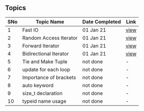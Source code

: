 ## Topics

SNo | Topic Name | Date Completed | Link |
----|------------|----------------|------|
1 | Fast IO | 01 Jan 21 | [view](fast_IO.cpp) | 
2 | Random Access Iterator | 01 Jan 21 | [view](random_access_iterator.cpp) |
3 | Forward Iterator | 01 Jan 21 | [view](forward_iterator.cpp) |
4 | Bidirectional Iterator | 01 Jan 21 | [view](bi_directional_iterator.cpp) |
5 | Tie and Make Tuple | not done | - |
6 | update for each loop | not done | - |
7 | Importance of brackets | not done | - |
8 | auto keyword | not done | - |
9 | size_t declaration | not done | - |
10 | typeid name usage | not done | - |